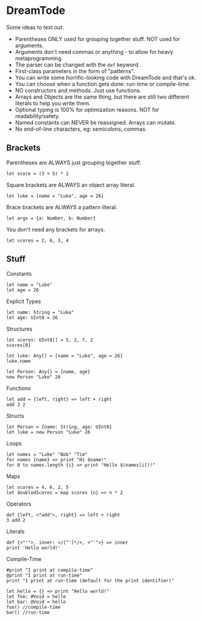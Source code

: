 # DreamTode
Some ideas to test out:
* Parentheses ONLY used for grouping together stuff. NOT used for arguments.
* Arguments don't need commas or anything - to allow for heavy metaprogramming.
* The parser can be changed with the `def` keyword.
* First-class parameters in the form of "patterns".
* You can write some horrific-looking code with DreamTode and that's ok.
* You can choose when a function gets done: run-time or compile-time.
* NO constructors and methods. Just use functions.
* Arrays and Objects are the same thing, but there are still two different literals to help you write them.
* Optional typing is 100% for optimization reasons. NOT for readability/safety.
* Named constants can NEVER be reassigned. Arrays can mutate.
* No end-of-line characters, eg: semicolons, commas.

## Brackets
Parentheses are ALWAYS just grouping together stuff.
```
let score = (3 + 5) * 2
```

Square brackets are ALWAYS an object array literal.
```
let luke = [name = "Luke", age = 26]
```

Brace brackets are ALWAYS a pattern literal.
```
let args = {a: Number, b: Number}
```

You don't need any brackets for arrays.
```
let scores = 2, 6, 3, 4
```

## Stuff
Constants
```
let name = "Luke"
let age = 26
```

Explicit Types
```
let name: String = "Luke"
let age: UInt8 = 26
```

Structures
```
let scores: UInt8[] = 5, 2, 7, 2
scores[0]

let luke: Any[] = [name = "Luke", age = 26]
luke.name

let Person: Any{} = {name, age}
new Person "Luke" 26
```

Functions
```
let add = {left, right} => left + right
add 3 2
```

Structs
```
let Person = {name: String, age: UInt8}
let luke = new Person "Luke" 26
```

Loops
```
let names = "Luke" "Bob" "Tim"
for names {name} => print "Hi $name!"
for 0 to names.length {i} => print "Hello $(names[i])!"
```

Maps
```
let scores = 4, 6, 2, 5
let doubledScores = map scores {n} => n * 2
```

Operators
```
def {left, <"add">, right} => left + right
3 add 2
```

Literals
```
def {<"'">, inner: </[^']*/>, <"'">} => inner
print 'Hello world!'
```

Compile-Time
```
#print "I print at compile-time"
@print "I print at run-time"
print "I print at run-time (default for the print identifier)"
```
```
let hello = {} => print "Hello world!"
let foo: #Void = hello
let bar: @Void = hello
foo() //compile-time
bar() //run-time
```
